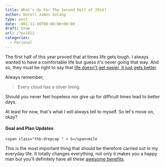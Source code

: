 ```yaml
---
title: What’s Up For The Second Half of 2014?
author: Dorell James Galang
type: post
date: -001-11-30T00:00:00+00:00
draft: true
url: /?p=1422
categories:
  - Personal
---
```


The first half of this year proved that at times life gets tough. I always wanted to have a comfortable life but guess it's never going that way. And so, they must be right to say that <a href="http://dorellwp.localhost/personal/life/" target="_blank">life doesn't get easier, it just gets better</a>.

Always remember,

> Every cloud has a silver lining.

Should you never feel hopeless nor give up for difficult times lead to better days.

At least for now, that's what I will always tell to myself. So let's move on, okay? <span class="wp-font-emots-emo-happy"></span>

#### Goal and Plan Updates

    <span class="thb-dropcap " > S</span>mile

This is the most important thing that should be therefore carried out in my everyday life. It totally changes everything, not only it makes you a happy man but you'll definitely have all these <a href="http://dorellwp.localhost/personal/why-would-you-want-to-smile-more-often-now/" target="_blank">awesome benefits</a>.
